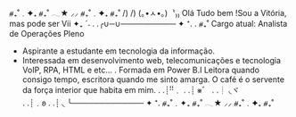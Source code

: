 
⧣₊˚﹒✦₊  ⧣₊˚  𓂃★    ⸝⸝ ⧣₊˚﹒✦₊  ⧣₊˚
      /)    /)
    (｡•ㅅ•｡)〝₎₎ Olá Tudo bem !Sou a Vitória, mas pode ser Vii  ✦₊ ˊ˗ 
. .╭∪─∪────────── ✦ ⁺.
. ⧣₊˚
    Cargo atual: Analista de Operações Pleno
-   Aspirante a estudante em tecnologia da informação.
-   Interessada em desenvolvimento web, telecomunicações e tecnologia VoIP, RPA, HTML e etc... 
.   Formada em Power B.I 
    Leitora quando consigo tempo, escritora quando me sinto amarga. 
    O café é o servente  da força interior que habita em mim. 
. .┊ꜝꜝ﹒
. .┊ ⨳゛
. .┊ ◟ヾ  
. .┊﹒𐐪 
. .┊ ◟ 
   ╰─────────────  ✦ ⁺.
⧣₊˚﹒✦₊  ⧣₊˚  𓂃★    ⸝⸝ ⧣₊˚﹒✦₊  ⧣₊˚
